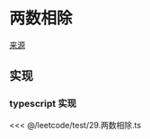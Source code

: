 # 两数相除
[来源](https://leetcode.cn/problems/divide-two-integers/)

## 实现

### typescript 实现

<<< @/leetcode/test/29.两数相除.ts


